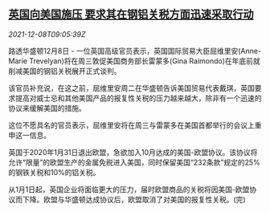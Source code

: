 <!--1638975663000-->
[英国向美国施压 要求其在钢铝关税方面迅速采取行动](https://cn.reuters.com/article/britain-usa-steel-aluminium-1208-wedn-idCNKBS2IN0NQ)
------

<div><i>2021-12-08T09:05:39Z</i></div><p>路透华盛顿12月8日 - 一位英国高级官员表示，英国国际贸易大臣屈维里安(Anne-Marie Trevelyan)将在周三敦促美国商务部长雷蒙多(Gina Raimondo)在年底前就削减美国的钢铝关税展开正式谈判。</p><p>该官员补充说，在这之前，屈维里安周二在华盛顿告诉美国贸易代表戴琪，英国要求提高对威士忌和其他美国产品的报复性关税的压力越来越大，除非有一个迅速的协议来缓解美国的措施。</p><p>这位不愿具名的官员表示，屈维里安将在周三与雷蒙多在美国首都举行的会议上重申这一信息。</p><p>英国于2020年1月31日退出欧盟，急欲加入10月达成的美国-欧盟协议。该协议将允许“限量”的欧盟生产的金属免税进入美国，同时保留美国“232条款”规定的25%的钢铁关税和10%的铝关税。</p><p>从1月1日起，英国企业将面临更大的压力，届时欧盟商品的关税将因美国-欧盟协议而下降。欧盟与华盛顿达成协议后，欧盟取消了对美国的报复性关税。(完)</p>
